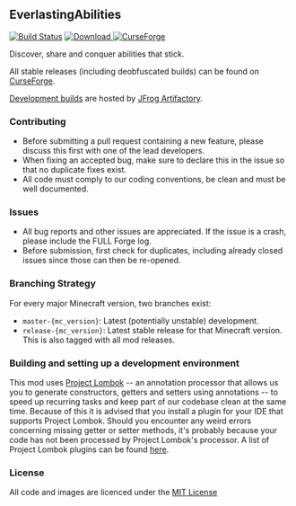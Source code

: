 ## EverlastingAbilities

[![Build Status](https://travis-ci.org/CyclopsMC/EverlastingAbilities.svg?branch=master-1.11)](https://travis-ci.org/CyclopsMC/EverlastingAbilities)
[![Download](https://img.shields.io/maven-metadata/v/https/oss.jfrog.org/artifactory/simple/libs-release/org/cyclops/everlastingabilities/EverlastingAbilities/maven-metadata.xml.svg) ](https://oss.jfrog.org/artifactory/simple/libs-release/org/cyclops/everlastingabilities/EverlastingAbilities/)
[![CurseForge](http://cf.way2muchnoise.eu/full_248353_downloads.svg)](http://minecraft.curseforge.com/projects/248353)

Discover, share and conquer abilities that stick.

All stable releases (including deobfuscated builds) can be found on [CurseForge](https://minecraft.curseforge.com/projects/everlastingabilities).

[Development builds](https://oss.jfrog.org/artifactory/simple/libs-release/org/cyclops/everlastingabilities/EverlastingAbilities/) are hosted by [JFrog Artifactory](https://www.jfrog.com/artifactory/).

### Contributing
* Before submitting a pull request containing a new feature, please discuss this first with one of the lead developers.
* When fixing an accepted bug, make sure to declare this in the issue so that no duplicate fixes exist.
* All code must comply to our coding conventions, be clean and must be well documented.

### Issues
* All bug reports and other issues are appreciated. If the issue is a crash, please include the FULL Forge log.
* Before submission, first check for duplicates, including already closed issues since those can then be re-opened.

### Branching Strategy

For every major Minecraft version, two branches exist:

* `master-{mc_version}`: Latest (potentially unstable) development.
* `release-{mc_version}`: Latest stable release for that Minecraft version. This is also tagged with all mod releases.

### Building and setting up a development environment

This mod uses [Project Lombok](http://projectlombok.org/) -- an annotation processor that allows us you to generate constructors, getters and setters using annotations -- to speed up recurring tasks and keep part of our codebase clean at the same time. Because of this it is advised that you install a plugin for your IDE that supports Project Lombok. Should you encounter any weird errors concerning missing getter or setter methods, it's probably because your code has not been processed by Project Lombok's processor. A list of Project Lombok plugins can be found [here](http://projectlombok.org/download.htm).

### License
All code and images are licenced under the [MIT License](https://github.com/CyclopsMC/EverlastingAbilities/blob/master-1.8/LICENSE.txt)
